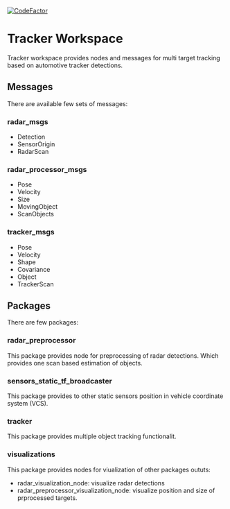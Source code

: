 [![CodeFactor](https://www.codefactor.io/repository/github/borodziejciesla/tracker_workspace/badge)](https://www.codefactor.io/repository/github/borodziejciesla/tracker_workspace)

# Tracker Workspace
Tracker workspace provides nodes and messages for multi target tracking based on automotive tracker detections.
## Messages
There are available few sets of messages:
### radar_msgs
* Detection
* SensorOrigin
* RadarScan
### radar_processor_msgs
* Pose
* Velocity
* Size
* MovingObject
* ScanObjects
### tracker_msgs
* Pose
* Velocity
* Shape
* Covariance
* Object
* TrackerScan

## Packages
There are few packages:
### radar_preprocessor
This package provides node for preprocessing of radar detections. Which provides one scan based estimation of objects.

### sensors_static_tf_broadcaster
This package provides to other static sensors position in vehicle coordinate system (VCS).

### tracker
This package provides multiple object tracking functionalit.

### visualizations
This package provides nodes for viualization of other packages oututs:
* radar_visualization_node: visualize radar detections
* radar_preprocessor_visualization_node: visualize position and size of prprocessed targets.